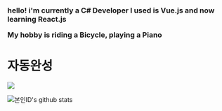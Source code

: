 <h3>hello! i'm currently a C# Developer
I used is Vue.js and now learning React.js

My hobby is riding a Bicycle, playing a Piano</h3>
<h1>자동완성</h1>


<img src="https://img.shields.io/badge/Java-007396?style=flat-square&logo=Java&logoColor=white">

![본인ID's github stats](https://github-readme-stats.vercel.app/api?username=gkehgl1&show_icons=true)
